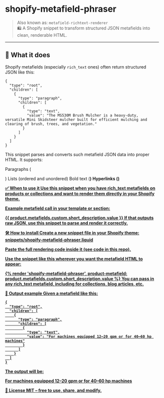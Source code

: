 # shopify-metafield-phraser

> Also known as: `metafield-richtext-renderer`  
> 🛍️ A Shopify snippet to transform structured JSON metafields into clean, renderable HTML.

---

## 📌 What it does

  Shopify metafields (especially `rich_text` ones) often return structured JSON like this:

    {
      "type": "root",
      "children": [
        {
          "type": "paragraph",
          "children": [
            {
              "type": "text",
              "value": "The MS530M Brush Mulcher is a heavy-duty, versatile Mini Skidsteer mulcher built for efficient mulching and clearing of brush, trees, and vegetation."
            }
          ]
        }
      ]
    }
    
This snippet parses and converts such metafield JSON data into proper HTML. It supports:

Paragraphs (<p>)
Lists (ordered and unordered)
Bold text (<strong>)
Hyperlinks (<a href>)

✅ When to use it
Use this snippet when you have rich_text metafields on products or collections and want to render them directly in your Shopify theme.

Example metafield call in your template or section:

{{ product.metafields.custom.short_description.value }}
If that outputs raw JSON, use this snippet to parse and render it correctly.

🛠️ How to install
Create a new snippet file in your Shopify theme:
snippets/shopify-metafield-phraser.liquid

Paste the full rendering code inside it (see code in this repo).

Use the snippet like this wherever you want the metafield HTML to appear:

{% render 'shopify-metafield-phraser', product-metafield: product.metafields.custom.short_description.value %}
You can pass in any rich_text metafield, including for collections, blog articles, etc.

💬 Output example
Given a metafield like this:

    {
      "type": "root",
      "children": [
        {
          "type": "paragraph",
          "children": [
            {
              "type": "text",
              "value": "For machines equipped 12–20 gpm or for 40–60 hp machines"
            }
          ]
        }
      ]
    }
The output will be:

<p>For machines equipped 12–20 gpm or for 40–60 hp machines</p>

📄 License
MIT – free to use, share, and modify.
